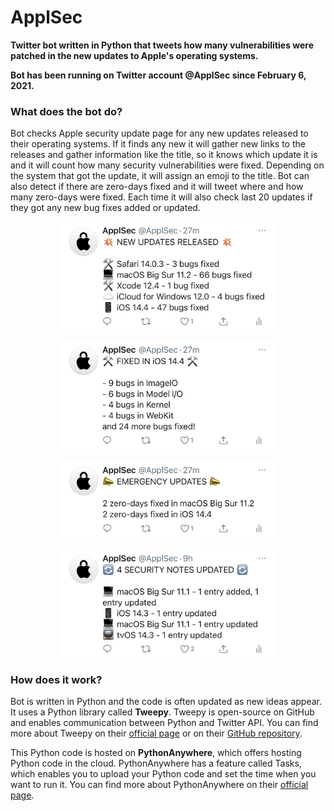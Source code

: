 # ApplSec
**Twitter bot written in Python that tweets how many vulnerabilities were patched in the new updates to Apple's operating systems.**

**Bot has been running on Twitter account @ApplSec since February 6, 2021.**

### What does the bot do?
Bot checks Apple security update page for any new updates released to their operating systems. If it finds any new it will gather new links to the releases and gather information like the title, so it knows which update it is and it will count how many security vulnerabilities were fixed. Depending on the system that got the update, it will assign an emoji to the title. Bot can also detect if there are zero-days fixed and it will tweet where and how many zero-days were fixed. Each time it will also check last 20 updates if they got any new bug fixes added or updated.

<p align="center"><img src="images/image1.jpg" width=350><p>
<p align="center"><img src="images/image2.jpg" width=350><p>
<p align="center"><img src="images/image3.jpg" width=350><p>
<p align="center"><img src="images/image4.jpg" width=350><p>

### How does it work?
Bot is written in Python and the code is often updated as new ideas appear. It uses a Python library called __Tweepy__. Tweepy is open-source on GitHub and enables communication between Python and Twitter API. You can find more about Tweepy on their [official page](https://www.tweepy.org/) or on their [GitHub repository](https://github.com/tweepy/tweepy).

This Python code is hosted on __PythonAnywhere__, which offers hosting Python code in the cloud. PythonAnywhere has a feature called Tasks, which enables you to upload your Python code and set the time when you want to run it. You can find more about PythonAnywhere on their [official page](https://www.pythonanywhere.com/).
